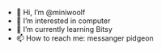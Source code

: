 - 👋 Hi, I’m @miniwoolf
- 👀 I’m interested in computer
- 🌱 I’m currently learning Bitsy
- 📫 How to reach me: messanger pidgeon

<!---
miniwoolf/miniwoolf is a ✨ special ✨ repository because its `README.md` (this file) appears on your GitHub profile.
You can click the Preview link to take a look at your changes.
--->
